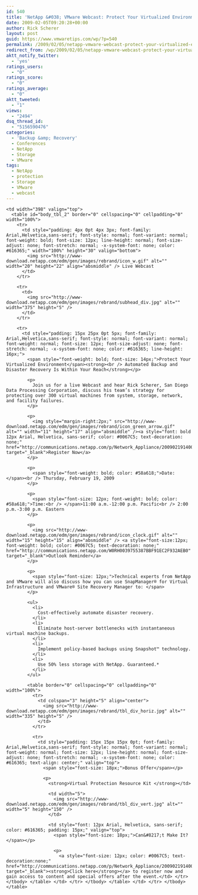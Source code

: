 ```yaml
---
id: 540
title: 'NetApp &#038; VMware Webcast: Protect Your Virtualized Environment'
date: 2009-02-05T09:20:28+00:00
author: Rick Scherer
layout: post
guid: https://www.vmwaretips.com/wp/?p=540
permalink: /2009/02/05/netapp-vmware-webcast-protect-your-virtualized-environment/
redirect_from: /wp/2009/02/05/netapp-vmware-webcast-protect-your-virtualized-environment/
aktt_notify_twitter:
  - 'yes'
ratings_users:
  - "0"
ratings_score:
  - "0"
ratings_average:
  - "0"
aktt_tweeted:
  - "1"
views:
  - "2494"
dsq_thread_id:
  - "5156590476"
categories:
  - 'Backup &amp; Recovery'
  - Conferences
  - NetApp
  - Storage
  - VMware
tags:
  - NetApp
  - protection
  - Storage
  - VMware
  - webcast
---
```

<table style="height: 638px;" border="0" cellspacing="0" cellpadding="0" width="496">
  <tr>
    <!-- content --></p> 
    
    <td width="398" valign="top">
      <table id="body_tbl_2" border="0" cellspacing="0" cellpadding="0" width="100%">
        <tr>
          <td style="padding: 4px 0pt 4px 3px; font-family: Arial,Helvetica,sans-serif; font-style: normal; font-variant: normal; font-weight: bold; font-size: 12px; line-height: normal; font-size-adjust: none; font-stretch: normal; -x-system-font: none; color: #616365;" width="100%" height="30" valign="bottom">
            <img src="http://www-download.netapp.com/edm/gen/images/rebrand/icon_w.gif" alt="" width="20" height="22" align="absmiddle" /> Live Webcast
          </td>
        </tr>
        
        <tr>
          <td>
            <img src="http://www-download.netapp.com/edm/gen/images/rebrand/subhead_div.jpg" alt="" width="375" height="5" />
          </td>
        </tr>
        
        <tr>
          <td style="padding: 15px 25px 0pt 5px; font-family: Arial,Helvetica,sans-serif; font-style: normal; font-variant: normal; font-weight: normal; font-size: 12px; font-size-adjust: none; font-stretch: normal; -x-system-font: none; color: #616365; line-height: 16px;">
            <span style="font-weight: bold; font-size: 14px;">Protect Your Virtualized Environment</span><strong><br /> Automated Backup and Disaster Recovery Is Within Your Reach</strong></p> 
            
            <p>
              Join us for a live Webcast and hear Rick Scherer, San Diego Data Processing Corporation, discuss his team’s strategy for protecting over 300 virtual machines from system, storage, network, and facility failures.
            </p>
            
            <p>
              <img style="margin-right:2px;" src="http://www-download.netapp.com/edm/gen/images/rebrand/icon_green_arrow.gif" alt="" width="11" height="17" align="absmiddle" /><a style="font: bold 12px Arial, Helvetica, sans-serif; color: #0067C5; text-decoration: none;" href="http://communications.netapp.com/p/Network_Appliance/20090219140000WL" target="_blank">Register Now</a>
            </p>
            
            <p>
              <span style="font-weight: bold; color: #58a618;">Date:</span><br /> Thursday, February 19, 2009
            </p>
            
            <p>
              <span style="font-size: 12px; font-weight: bold; color: #58a618;">Time:<br /> </span>11:00 a.m.-12:00 p.m. Pacific<br /> 2:00 p.m.-3:00 p.m. Eastern
            </p>
            
            <p>
              <img src="http://www-download.netapp.com/edm/gen/images/rebrand/icon_clock.gif" alt="" width="15" height="15" align="absmiddle" /> <a style="font-size:12px; font-weight: bold; color: #0067C5; text-decoration: none;" href="http://communications.netapp.com/W0RH0039755387BBF91EC2F932AEB0" target="_blank">Outlook Reminder</a>
            </p>
            
            <p>
              <span style="font-size: 12px;">Technical experts from NetApp and VMware will also discuss how you can use SnapManager® for Virtual Infrastructure and VMware® Site Recovery Manager to: </span>
            </p>
            
            <ul>
              <li>
                Cost-effectively automate disaster recovery.
              </li>
              <li>
                Eliminate host-server bottlenecks with instantaneous virtual machine backups.
              </li>
              <li>
                Implement policy-based backups using Snapshot™ technology.
              </li>
              <li>
                Use 50% less storage with NetApp. Guaranteed.*
              </li>
            </ul>
            
            <table border="0" cellspacing="0" cellpadding="0" width="100%">
              <tr>
                <td colspan="3" height="5" align="center">
                  <img src="http://www-download.netapp.com/edm/gen/images/rebrand/tbl_div_horiz.jpg" alt="" width="335" height="5" />
                </td>
              </tr>
              
              <tr>
                <td style="padding: 15px 15px 15px 0pt; font-family: Arial,Helvetica,sans-serif; font-style: normal; font-variant: normal; font-weight: normal; font-size: 12px; line-height: normal; font-size-adjust: none; font-stretch: normal; -x-system-font: none; color: #616365; text-align: center;" valign="top">
                  <span style="font-size: 18px;">Bonus Offer</span></p> 
                  
                  <p>
                    <strong>Virtual Protection Resource Kit </strong></td> 
                    
                    <td width="5">
                      <img src="http://www-download.netapp.com/edm/gen/images/rebrand/tbl_div_vert.jpg" alt="" width="5" height="150" />
                    </td>
                    
                    <td style="font: 12px Arial, Helvetica, sans-serif; color: #616365; padding: 15px;" valign="top">
                      <span style="font-size: 18px;">Can&#8217;t Make It?</span></p> 
                      
                      <p>
                        <a style="font-size: 12px; color: #0067C5; text-decoration:none;" href="http://communications.netapp.com/p/Network_Appliance/20090219140000WL" target="_blank"><strong>Click here</strong></a> to register now and gain access to content and special offers after the event.</td> </tr> </tbody> </table> </td> </tr> </tbody> </table> </td> </tr> </tbody> </table>